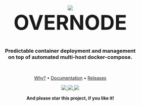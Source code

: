 <h1 align="center" style="font-size: 4rem">
    <img src="https://overnode.org/img/favicon-196.png" /><br/>
  OVERNODE
</h1>

<h3 align="center">
  Predictable container deployment and management<br/> on top of automated multi-host docker-compose.
</h3>
<br/>



<p align="center">
  <a href="https://https://overnode.org">Why?</a> •
  <a href="https://overnode.org/docs/getting-started">Documentation</a> •
  <a href="https://github.com/overnode-org/overnode/releases">Releases</a>
</p>

<p align="center">
  <a href="./">
    <img src="https://img.shields.io/static/v1?logo=gnu-bash&logoColor=white&message=bash&label=language&color=blue">
  </a>
  <a href="./LICENSE">
    <img src="https://img.shields.io/github/license/overnode-org/overnode?logo=open-source-initiative&logoColor=white" />
  </a>
  <a href="https://github.com/overnode-org/overnode/releases">
    <img src="https://img.shields.io/github/v/tag/overnode-org/overnode?color=light-green&label=release&logo=git&logoColor=white" />
  </a>
</p>

<p align="center">
<b>And please star this project, if you like it!</b>
</p>